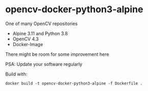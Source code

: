 # opencv-docker-python3-alpine
One of many OpenCV repositories

* Alpine 3.11 and Python 3.8
* OpenCV 4.3
* Docker-Image

There might be room for some improvement here

PSA: Update your software regularly


Build with:

```
docker build -t opencv-docker-python3-alpine -f Dockerfile .
```
